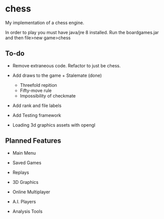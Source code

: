 # chess
My implementation of a chess engine.

In order to play you must have java/jre 8 installed.
Run the boardgames.jar and then file>new game>chess

To-do
-------
+ Remove extraneous code. Refactor to just be chess.
+ Add draws to the game
        + Stalemate (done)
	+ Threefold repition
	+ Fifty-move rule
	+ Impossibility of checkmate
+ Add rank and file labels
+ Add Testing framework

+ Loading 3d graphics assets with opengl

Planned Features
---------
+ Main Menu
+ Saved Games
+ Replays

+ 3D Graphics

+ Online Multiplayer
+ A.I. Players
+ Analysis Tools
